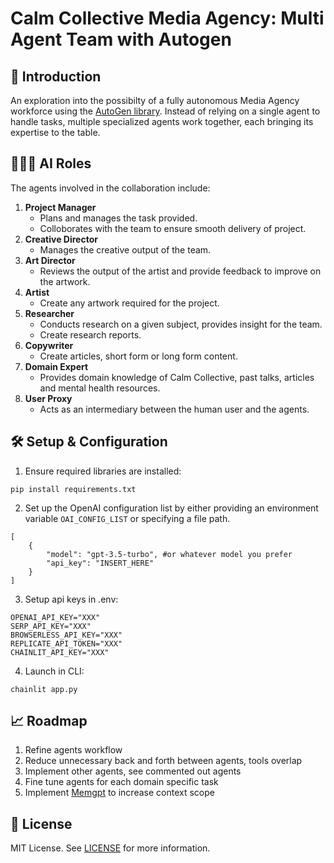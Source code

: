 # Calm Collective Media Agency: Multi Agent Team with Autogen

## 📖 Introduction

An exploration into the possibilty of a fully autonomous Media Agency workforce using the [AutoGen library](https://github.com/microsoft/autogen). Instead of relying on a single agent to handle tasks, multiple specialized agents work together, each bringing its expertise to the table.

## 🧑🏻‍💻 AI Roles

The agents involved in the collaboration include:

1. **Project Manager**
    - Plans and manages the task provided.
    - Colloborates with the team to ensure smooth delivery of project.
2. **Creative Director**
    - Manages the creative output of the team.
3. **Art Director**
    - Reviews the output of the artist and provide feedback to improve on the artwork.
4. **Artist**
    - Create any artwork required for the project.
5. **Researcher**
    - Conducts research on a given subject, provides insight for the team.
    - Create research reports.
6. **Copywriter**
    - Create articles, short form or long form content.
7. **Domain Expert**
    - Provides domain knowledge of Calm Collective, past talks, articles and mental health resources.
8. **User Proxy**
    - Acts as an intermediary between the human user and the agents.

## 🛠️ Setup & Configuration

1. Ensure required libraries are installed:
```
pip install requirements.txt
```

2. Set up the OpenAI configuration list by either providing an environment variable `OAI_CONFIG_LIST` or specifying a file path.
```
[
    {
        "model": "gpt-3.5-turbo", #or whatever model you prefer
        "api_key": "INSERT_HERE"
    }
]
```

3. Setup api keys in .env:
```
OPENAI_API_KEY="XXX"
SERP_API_KEY="XXX"
BROWSERLESS_API_KEY="XXX"
REPLICATE_API_TOKEN="XXX"
CHAINLIT_API_KEY="XXX"
```

4. Launch in CLI:
```
chainlit app.py
```

## 📈 Roadmap

1. Refine agents workflow
2. Reduce unnecessary back and forth between agents, tools overlap
4. Implement other agents, see commented out agents
6. Fine tune agents for each domain specific task
7. Implement [Memgpt](https://memgpt.ai) to increase context scope

## 📝 License 

MIT License. See [LICENSE](https://opensource.org/license/mit/) for more information.